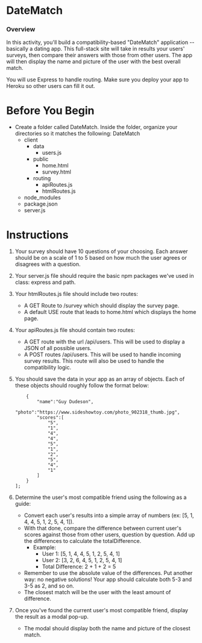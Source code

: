 # DateMatch

### Overview

In this activity, you'll build a compatibility-based "DateMatch" application -- basically a dating app. This full-stack site will take in results your users' surveys, then compare their answers with those from other users. The app will then display the name and picture of the user with the best overall match. 

You will use Express to handle routing. Make sure you deploy your app to Heroku so other users can fill it out.

# Before You Begin

* Create a folder called DateMatch. Inside the folder, organize your directories so it matches the following:
	DateMatch
    - client
      - data
        - users.js
      - public
        - home.html
        - survey.html
      - routing
        - apiRoutes.js
        - htmlRoutes.js
    - node_modules
    - package.json
    - server.js

# Instructions

1. Your survey should have 10 questions of your choosing. Each answer should be on a scale of 1 to 5 based on how much the user agrees or disagrees with a question.
2. Your server.js file should require the basic npm packages we've used in class: express and path.
3. Your htmlRoutes.js file should include two routes:
	* A GET Route to /survey which should display the survey page.
	* A default USE route that leads to home.html which displays the home page. 

1. Your apiRoutes.js file should contain two routes:
	* A GET route with the url /api/users. This will be used to display a JSON of all possible users.
	* A POST routes /api/users. This will be used to handle incoming survey results. This route will also be used to handle the compatibility logic. 

1. You should save the data in your app as an array of objects. Each of these objects should roughly follow the format below:
	``` var userArray = [
		{
	  		"name":"Guy Dudeson",
	  		"photo":"https://www.sideshowtoy.com/photo_902318_thumb.jpg",
	  		"scores":[
	      		"5",
	            "1",
	      		"4",
	      		"4",
	      		"5",
	      		"1",
	      		"2",
	      		"5",
	      		"4",
	      		"1"
	    	]
		}
	];
	```

1. Determine the user's most compatible friend using the following as a guide:
	* Convert each user's results into a simple array of numbers (ex: [5, 1, 4, 4, 5, 1, 2, 5, 4, 1]).
	* With that done, compare the difference between current user's scores against those from other users, question by question. Add up the differences to calculate the totalDifference.
		- Example:
			- User 1: [5, 1, 4, 4, 5, 1, 2, 5, 4, 1]
			- User 2: [3, 2, 6, 4, 5, 1, 2, 5, 4, 1]
			- Total Difference: 2 + 1 + 2 = 5
	* Remember to use the absolute value of the differences. Put another way: no negative solutions! Your app should calculate both 5-3 and 3-5 as 2, and so on. 
	* The closest match will be the user with the least amount of difference.

1. Once you've found the current user's most compatible friend, display the result as a modal pop-up.
	* The modal should display both the name and picture of the closest match.
